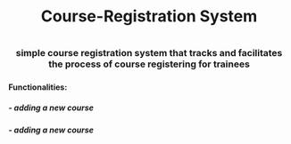 <h1 align="center"> Course-Registration System<h1>
<h3 align="center">simple course registration system that tracks and facilitates the process of course registering for trainees <h3>
<h4 align="left">Functionalities: <h4>
<h5 align="left">- adding a new course <h5>
<h5 align="left">- adding a new course <h5>
